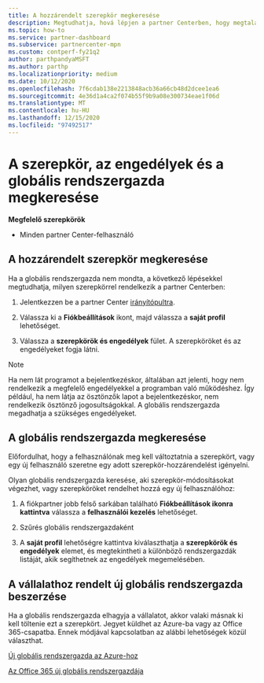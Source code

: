 ```yaml
---
title: A hozzárendelt szerepkör megkeresése
description: Megtudhatja, hová lépjen a partner Centerben, hogy megtalálja a hozzárendelt szerepkört, az engedélyeit és a globális rendszergazdáját.
ms.topic: how-to
ms.service: partner-dashboard
ms.subservice: partnercenter-mpn
ms.custom: contperf-fy21q2
author: parthpandyaMSFT
ms.author: parthp
ms.localizationpriority: medium
ms.date: 10/12/2020
ms.openlocfilehash: 7f6cdab138e2213848acb36a66cb48d2dcee1ea6
ms.sourcegitcommit: 4e36d1a4ca2f074b55f9b9a08e300734eae1f06d
ms.translationtype: MT
ms.contentlocale: hu-HU
ms.lasthandoff: 12/15/2020
ms.locfileid: "97492517"
---
```

# <a name="find-your-role-your-permissions-and-your-global-admin"></a>A szerepkör, az engedélyek és a globális rendszergazda megkeresése


**Megfelelő szerepkörök**

- Minden partner Center-felhasználó

## <a name="find-the-role-youve-been-assigned"></a>A hozzárendelt szerepkör megkeresése

Ha a globális rendszergazda nem mondta, a következő lépésekkel megtudhatja, milyen szerepkörrel rendelkezik a partner Centerben:

1. Jelentkezzen be a partner Center [irányítópultra](https://partner.microsoft.com/dashboard/home).

1. Válassza ki a **Fiókbeállítások** ikont, majd válassza a **saját profil** lehetőséget.
 
1. Válassza a **szerepkörök és engedélyek** fület. A szerepköröket és az engedélyeket fogja látni.
 
>[!Note]
>Ha nem lát programot a bejelentkezéskor, általában azt jelenti, hogy nem rendelkezik a megfelelő engedélyekkel a programban való működéshez. Így például, ha nem látja az ösztönzők lapot a bejelentkezéskor, nem rendelkezik ösztönző jogosultságokkal. A globális rendszergazda megadhatja a szükséges engedélyeket.

## <a name="find-your-global-admin"></a>A globális rendszergazda megkeresése

Előfordulhat, hogy a felhasználónak meg kell változtatnia a szerepkört, vagy egy új felhasználó szeretne egy adott szerepkör-hozzárendelést igényelni.

Olyan globális rendszergazda keresése, aki szerepkör-módosításokat végezhet, vagy szerepköröket rendelhet hozzá egy új felhasználóhoz: 

1. A fiókpartner jobb felső sarkában található **Fiókbeállítások ikonra kattintva** válassza a **felhasználói kezelés** lehetőséget.

1. Szűrés globális rendszergazdaként

1. A **saját profil** lehetőségre kattintva kiválaszthatja a **szerepkörök és engedélyek** elemet, és megtekintheti a különböző rendszergazdák listáját, akik segíthetnek az engedélyek megemelésében. 


## <a name="get-a-new-global-admin-assigned-to-your-company"></a>A vállalathoz rendelt új globális rendszergazda beszerzése

Ha a globális rendszergazda elhagyja a vállalatot, akkor valaki másnak ki kell töltenie ezt a szerepkört. Jegyet küldhet az Azure-ba vagy az Office 365-csapatba. Ennek módjával kapcsolatban az alábbi lehetőségek közül választhat.

[Új globális rendszergazda az Azure-hoz](https://support.microsoft.com/help/4505981/what-to-do-if-the-only-admin-for-your-mpn-program-has-left-the-company)

[Az Office 365 új globális rendszergazdája](https://admin.microsoft.com/)

